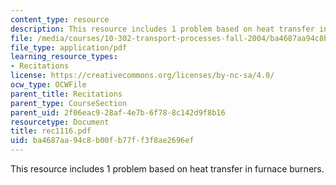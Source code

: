 ```yaml
---
content_type: resource
description: This resource includes 1 problem based on heat transfer in furnace burners.
file: /media/courses/10-302-transport-processes-fall-2004/ba4687aa94c8b00fb77ff3f8ae2696ef_rec1116.pdf
file_type: application/pdf
learning_resource_types:
- Recitations
license: https://creativecommons.org/licenses/by-nc-sa/4.0/
ocw_type: OCWFile
parent_title: Recitations
parent_type: CourseSection
parent_uid: 2f06eac9-28af-4e7b-6f78-8c142d9f8b16
resourcetype: Document
title: rec1116.pdf
uid: ba4687aa-94c8-b00f-b77f-f3f8ae2696ef
---
```

This resource includes 1 problem based on heat transfer in furnace burners.